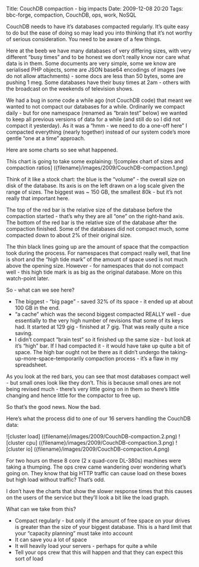 Title: CouchDB compaction - big impacts
Date: 2009-12-08 20:20
Tags: bbc-forge, compaction, CouchDB, ops, work, NoSQL

CouchDB needs to have it’s databases compacted regularly. It’s quite easy to do but the ease of doing so may lead you 
into thinking that it’s not worthy of serious consideration. You need to be aware of a few things.

Here at the beeb we have many databases of very differing sizes, with very different “busy times” and to be honest we 
don’t really know nor care what data is in them. Some documents are very simple, some we know are serialised PHP 
objects, some are JSON base64 encodings of images (we do not allow attachments) - some docs are less than 50 bytes, 
some are pushing 1 meg. Some databases have their busy times at 2am - others with the broadcast on the weekends of 
television shows.

We had a bug in some code a while ago (not CouchDB code) that meant we wanted to not compact our databases for a while. 
Ordinarily we compact daily - but for one namespace (renamed as “brain test” below) we wanted to keep all previous 
versions of data for a while (and still do so I did not compact it yesterday). As it was a “hmm - we need to do a 
one-off here” I compacted everything (nearly together) instead of our system code’s more gentle “one at a time” 
approach.

Here are some charts so see what happened.

This chart is going to take some explaining:
![complex chart of sizes and compaction ratios] ({filename}/images/2009/CouchDB-compaction.1.png)

Think of it like a stock chart: the blue is the “volume” - the overall size on disk of the database. Its axis is on the 
left drawn on a log scale given the range of sizes. The biggest was ~ 150 GB, the smallest 80k - but it’s not really 
that important here.

The top of the red bar is the relative size of the database before the compaction started - that’s why they are all
 “one” on the right-hand axis. The bottom of the red bar is the relative size of the database after the compaction 
 finished. Some of the databases did not compact much, some compacted down to about 2% of their original size. 
 
The thin black lines going up are the amount of space that the compaction took during the process. For namespaces that 
compact really well, that line is short and the “high tide mark” of the amount of space used is not much above the 
opening size. However - for namespaces that do not compact well - this high tide mark is as big as the original 
database. More on this watch-point later. 
 
So - what can we see here? 

* The biggest - “big page” - saved 32% of its space - it ended up at about 100 GB in the end.
* “a cache” which was the second biggest compacted REALLY well - due essentially to the very high number of revisions 
  that some of its keys had. It started at 129 gig - finished at 7 gig. That was really quite a nice saving.
* I didn’t compact “brain test” so it finished up the same size - but look at it’s “high” bar. If I had compacted 
  it - it would have take up quite a bit of space. The high bar ought not be there as it didn’t undergo the 
  taking-up-more-space-temporarily compaction process - it’s a flaw in my spreadsheet.

As you look at the red bars, you can see that most databases compact well - but small ones look like they don’t. This 
is because small ones are not being revised much - there’s very little going on in them so there’s little changing and 
hence little for the compactor to free up.
 

So that’s the good news. Now the bad.

Here’s what the process did to one of our 16 servers handling the CouchDB data:

![cluster load] ({filename}/images/2009/CouchDB-compaction.2.png)
![cluster cpu] ({filename}/images/2009/CouchDB-compaction.3.png)
![cluster io] ({filename}/images/2009/CouchDB-compaction.4.png)

For two hours on these 8 core (2 x quad-core DL-380s) machines were taking a thumping. The ops crew came wandering over 
wondering what’s going on. They know that big HTTP traffic can cause load on these boxes but high load without traffic? 
That’s odd.

I don’t have the charts that show the slower response times that this causes on the users of the service but they’ll 
look a bit like the load graph.

What can we take from this?

* Compact regularly - but only if the amount of free space on your drives is greater than the size of your biggest 
  database. This is a hard limit that your “capacity planning” must take into account
* It can save you a lot of space
* It will heavily load your servers - perhaps for quite a while
* Tell your ops crew that this will happen and that they can expect this sort of load
